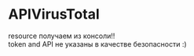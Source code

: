 # APIVirusTotal  
resource получаем из консоли!!  
token and API не указаны в качестве безопасности :)
